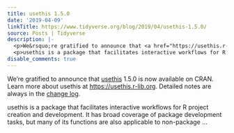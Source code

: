 ```yaml
---
title: usethis 1.5.0
date: '2019-04-09'
linkTitle: https://www.tidyverse.org/blog/2019/04/usethis-1.5.0/
source: Posts | Tidyverse
description: |-
  <p>We&rsquo;re gratified to announce that <a href="https://usethis.r-lib.org" target="_blank" rel="noopener">usethis</a> 1.5.0 is now available on CRAN. Learn more about usethis at <a href="https://usethis.r-lib.org">https://usethis.r-lib.org</a>. Detailed notes are always in the <a href="https://usethis.r-lib.org/news/index.html" target="_blank" rel="noopener">change log</a>.</p>
  <p>usethis is a package that facilitates interactive workflows for R project creation and development. It has broad coverage of package development tasks, but many of its functions are also applicable to non-package ...
disable_comments: true
---
```

<p>We&rsquo;re gratified to announce that <a href="https://usethis.r-lib.org" target="_blank" rel="noopener">usethis</a> 1.5.0 is now available on CRAN. Learn more about usethis at <a href="https://usethis.r-lib.org">https://usethis.r-lib.org</a>. Detailed notes are always in the <a href="https://usethis.r-lib.org/news/index.html" target="_blank" rel="noopener">change log</a>.</p>
<p>usethis is a package that facilitates interactive workflows for R project creation and development. It has broad coverage of package development tasks, but many of its functions are also applicable to non-package ...